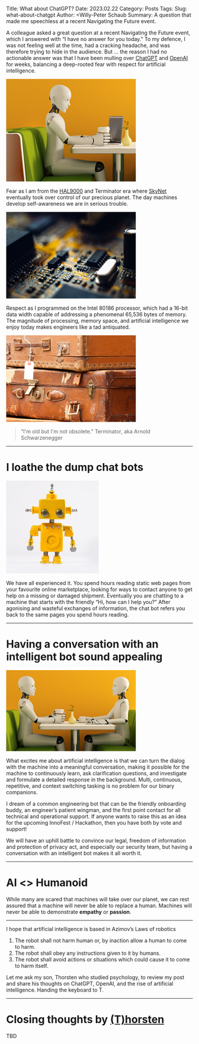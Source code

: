 Title: What about ChatGPT?
Date: 2023.02.22
Category: Posts 
Tags: <COMMA SEPARATED LIST OF TAGS. See blog-post-101.md for allowed tags.>
Slug: what-about-chatgpt
Author: <Willy-Peter Schaub
Summary: A question that made me speechless at a recent Navigating the Future event.

A colleague asked a great question at a recent Navigating the Future event, which I answered with “I have no answer for you today.” To my defence, I was not feeling well at the time, had a cracking headache, and was therefore trying to hide in the audience. But … the reason I had no actionable answer was that I have been mulling over [ChatGPT]( https://openai.com/blog/chatgpt) and [OpenAI]( https://openai.com) for weeks, balancing a deep-rooted fear with respect for artificial intelligence. 

![AI](../images/what-about-chatgpt-1.png)
 
Fear as I am from the [HAL9000]( https://en.wikipedia.org/wiki/HAL_9000) and Terminator era where [SkyNet]( https://en.wikipedia.org/wiki/Skynet_(Terminator)) eventually took over control of our precious planet. The day machines develop self-awareness we are in serious trouble.

![Respect](../images/what-about-chatgpt-2.png)
 
Respect as I programmed on the Intel 80186 processor, which had a 16-bit data width capable of addressing a phenomenal 65,536 bytes of memory. The magnitude of processing, memory space, and artificial intelligence we enjoy today makes engineers like a tad antiquated. 

![Old](../images/what-about-chatgpt-3.png)
 
> “I'm old but I'm not obsolete." Terminator, aka Arnold Schwarzenegger

---

# I loathe the dump chat bots

![Dumb Robot](../images/what-about-chatgpt-4.png)
 
We have all experienced it. You spend hours reading static web pages from your favourite online marketplace, looking for ways to contact anyone to get help on a missing or damaged shipment. Eventually you are chatting to a machine that starts with the friendly “Hi, how can I help you?” After agonising and wasteful exchanges of information, the chat bot refers you back to the same pages you spend hours reading.

---

# Having a conversation with an intelligent bot sound appealing

![AI Conversation](../images/what-about-chatgpt-5.png)
 
What excites me about artificial intelligence is that we can turn the dialog with the machine into a meaningful conversation, making it possible for the machine to continuously learn, ask clarification questions, and investigate and formulate a detailed response in the background. Multi, continuous, repetitive, and context switching tasking is no problem for our binary companions.

I dream of a common engineering bot that can be the friendly onboarding buddy, an engineer’s patient wingman, and the first point contact for all technical and operational support. If anyone wants to raise this as an idea for the upcoming InnoFest / Hackathon, then you have both by vote and support! 

We will have an uphill battle to convince our legal, freedom of information and protection of privacy act, and especially our security team, but having a conversation with an intelligent bot makes it all worth it. 

---

# AI <> Humanoid

While many are scared that machines will take over our planet, we can rest assured that a machine will never be able to replace a human. Machines will never be able to demonstrate **empathy** or **passion**. 

---

I hope that artificial intelligence is based in Azimov’s Laws of robotics

1.	The robot shall not harm human or, by inaction allow a human to come to harm. 
2.	The robot shall obey any instructions given to it by humans. 
3.	The robot shall avoid actions or situations which could cause it to come to harm itself.

Let me ask my son, Thorsten who studied psychology, to review my post and share his thoughts on ChatGPT, OpenAI, and the rise of artificial intelligence. Handing the keyboard to T.

---

# Closing thoughts by [(T)horsten]( https://twitter.com/tschaub18)

TBD

